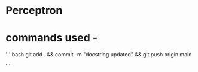 # Perceptron

# commands used -

''' bash
git add . && commit -m "docstring updated" && git push origin main

'''